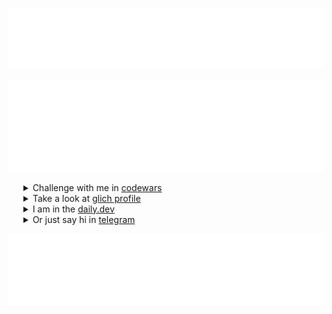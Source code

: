 
[![Metrics](/metrics.classic.svg)](https://t.me/tgxzz)

[![Metrics.plugin.languages.recent](/metrics.plugin.languages.recent.svg)](https://glitch.com/@maxim-klenov)


 <!--- <h4 style="color: #FF0000">Links</h4> --->
<ul color="#34383b">
  <details>
   <summary> Challenge with me in <a href="https://www.codewars.com/users/maxklenov" target="_black">codewars</a></summary>
   <img src="https://www.codewars.com/users/maxklenov/badges/large" width="400" alt="maxim codewars stats">
  </details>
  <details>
   <summary> Take a look at <a href="https://glitch.com/@maxim-klenov" target="_black">glich profile</a></summary>
   <img src="/glitch_prof.png" width="450" alt="maxim glich profile">
  </details>
  </details>
  <details>
   <summary> I am in the <a href="https://dly.to/iAserb6OIiX" target="_black">daily.dev</a></summary>
   <a href="https://app.daily.dev/maxklenov"><img src="https://api.daily.dev/devcards/v2/g1wmm1fUgTK30Zh099RDA.png?type=wide&r=d4g" width="452" alt="Maxim's Dev Card"/></a>
  </details>
  <details>
   <summary> Or just say hi in <a href="https://t.me/tgxzz" target="_black">telegram</a></summary>
   Yo, what was I supposed to put in here? 😝
  </details>
</ul>
 
![Metrics.habits.charts](metrics.plugin.habits.facts.svg)
